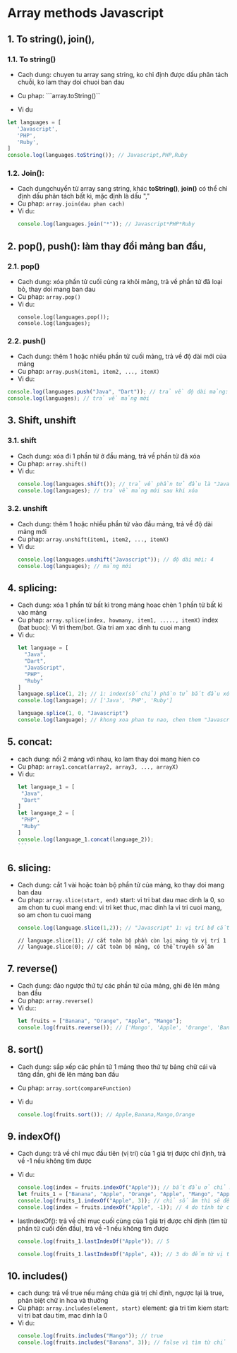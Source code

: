 # Array methods Javascript

## 1. To string(), join(), 
### 1.1. To string()
 + Cach dung: chuyen tu array sang string, ko chỉ định được dấu phân tách chuỗi, ko lam thay doi chuoi ban dau
  
 + Cu phap:
  ```array.toString()``

 + Vi du
 ```js
 let languages = [
    'Javascript',
    'PHP',
    'Ruby',
 ]
 console.log(languages.toString()); // Javascript,PHP,Ruby
 ```

### 1.2. Join():
+ Cach dungchuyển từ array sang string, khác **toString()**, **join()** có thể chỉ định dấu phân tách bất kì, mặc định là dấu ","
+ Cu  phap:
  ```array.join(dau phan cach)```
+ Vi du:
  ``` js
  console.log(languages.join("*")); // Javascript*PHP*Ruby
  ```

## 2. pop(), push(): làm thay đổi mảng ban đầu,
### 2.1. pop()
+ Cach dung: xóa phần tử cuối cùng ra khỏi mảng, trả về phần tử đã loại bỏ, thay doi mang ban dau
+ Cu phap:
  ```array.pop()```
+ Vi du:
  ```
  console.log(languages.pop());
  console.log(languages);
  ```

### 2.2. push()
+ Cach dung: thêm 1 hoặc nhiều phần tử cuối mảng, trả về độ dài mới của mảng
+ Cu phap:
  ```array.push(item1, item2, ..., itemX)```
+ Vi du:
```js
console.log(languages.push("Java", "Dart")); // trả về độ dài mảng: 4
console.log(languages); // trả về mảng mới
```

## 3. Shift, unshift
### 3.1. shift
+ Cach dung: xóa đi 1 phần tử ở đầu mảng, trả về phần tử đã xóa
+ Cu phap:
  ```array.shift()```
+ Vi du:
  ``` js
  console.log(languages.shift()); // trả về phần tử đầu là "Javascript"
  console.log(languages); // trả về mảng mới sau khi xóa
  ```

### 3.2. unshift
+ Cach dung: thêm 1 hoặc nhiều phần tử vào đầu mảng, trả về độ dài mảng mới
+ Cu phap:
  ```array.unshift(item1, item2, ..., itemX)```
+ Vi du:
  ```js
  console.log(languages.unshift("Javascript")); // độ dài mới: 4
  console.log(languages); // mảng mới
  ```

## 4. splicing:
+ Cach dung: xóa 1 phần tử bất kì trong mảng hoac chèn 1 phần tử bất kì vào mảng
+ Cu phap:
  ```array.splice(index, howmany, item1, ....., itemX)```
  index (bat buoc): Vi tri them/bot. Gia tri am xac dinh tu cuoi mang
+ Vi du:
  ```js
  let language = [
    "Java",
    "Dart",
    "JavaScript",
    "PHP",
    "Ruby"
  ]
  language.splice(1, 2); // 1: index(số chỉ) phần tử bắt đầu xóa, 2: số phần tử muốn xóa
  console.log(language); // ['Java', 'PHP', 'Ruby']
  ```
  ```js
  language.splice(1, 0, "Javascript")
  console.log(language); // khong xoa phan tu nao, chen them "Javascript" vi tri thu 1

## 5. concat:
+ cach dung: nối 2 mảng với nhau, ko lam thay doi mang hien co
+ Cu phap:
   ```array1.concat(array2, array3, ..., arrayX)```
+ Vi du:
   ````js
   let language_1 = [
    "Java",
    "Dart"
   ]
  let language_2 = [
    "PHP",
    "Ruby"
  ]
  console.log(language_1.concat(language_2));
  ```

## 6. slicing:
+ Cach dung: cắt 1 vài hoặc toàn bộ phần tử của mảng, ko thay doi mang ban dau
+ Cu phap:
  ```array.slice(start, end)```
  start: vi tri bat dau mac dinh la 0, so am chon tu cuoi mang
  end: vi tri ket thuc, mac dinh la vi tri cuoi mang, so am chon tu cuoi mang
  ```js
  console.log(language.slice(1,2)); // "Javascript" 1: vị trí bđ cắt; 2: vị trí con trỏ kết thúc cắt
  ```
   ```// language.slice(1); // cắt toàn bộ phần còn lại mảng từ vị trí 1```
   ```// language.slice(0); // cắt toàn bộ mảng, có thể truyền số âm```

## 7. reverse()
+ Cach dung:
  đảo ngược thứ tự các phần tử của mảng, ghi đè lên mảng ban đầu
+ Cu phap:
  ```array.reverse()```
+ Vi du::
  ```js
  let fruits = ["Banana", "Orange", "Apple", "Mango"];
  console.log(fruits.reverse()); // ['Mango', 'Apple', 'Orange', 'Banana']
  ```

## 8. sort()
+ Cach dung: sắp xếp các phần tử 1 mảng theo thứ tự bảng chữ cái và tăng dần, ghi đè lên mảng ban đầu
  
+ Cu phap:
  ```array.sort(compareFunction)```
+ Vi du
  ```js
  console.log(fruits.sort()); // Apple,Banana,Mango,Orange
  ```
  
## 9. indexOf()
+ Cach dung: trả về chỉ mục đầu tiên (vị trí) của 1 giá trị được chỉ định, trả về -1 nếu không tìm được
+ Vi du:
  ```js
  console.log(index = fruits.indexOf("Apple")); // bắt đầu ở chỉ mục 3
  let fruits_1 = ["Banana", "Apple", "Orange", "Apple", "Mango", "Apple"];
  console.log(fruits_1.indexOf("Apple", 3)); // chỉ số âm thì sẽ đếm từ cuối chuỗi
  console.log(index = fruits.indexOf("Apple", -1)); // 4 do tính từ cuối
  ```

+ lastIndexOf(): trả về chỉ mục cuối cùng của 1 giá trị được chỉ định (tìm từ phần tử cuối đến đầu), trả về -1 nếu không tìm được
  ```js
  console.log(fruits_1.lastIndexOf("Apple")); // 5
  ```
  ```js
  console.log(fruits_1.lastIndexOf("Apple", 4)); // 3 do đếm từ vị trí 4 lên đầu chuỗi
  ```

## 10. includes()
+ cach dung: trả về true nếu mảng chứa giá trị chỉ định, ngược lại là true, phân biệt chữ in hoa và thường
+ Cu phap:
  ```array.includes(element, start)```
  element: gia tri tim  kiem
  start: vi tri bat dau tim, mac dinh la 0
+ Vi du:
  ```js
  console.log(fruits.includes("Mango")); // true
  console.log(fruits.includes("Banana", 3)); // false vì tìm từ chỉ định 3 đến cuối chuỗi
  ```
